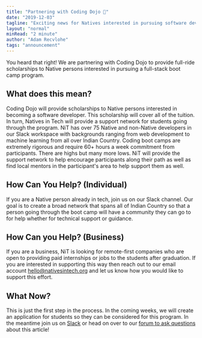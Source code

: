```yaml
---
title: "Partnering with Coding Dojo 🎉"
date: "2019-12-03"
tagline: "Exciting news for Natives interested in pursuing software development"
layout: "normal"
minRead: "2 minute"
author: "Adam Recvlohe"
tags: "announcement"
---
```


You heard that right! We are partnering with Coding Dojo to provide full-ride scholarships to Native persons interested in pursuing a full-stack boot camp program.

## What does this mean?

Coding Dojo will provide scholarships to Native persons interested in becoming a software developer. This scholarship will cover all of the tuition. In turn, Natives in Tech will provide a support network for students going through the program. NiT has over 75 Native and non-Native developers in our Slack workspace with backgrounds ranging from web development to machine learning from all over Indian Country. Coding boot camps are extremely rigorous and require 60+ hours a week commitment from participants. There are highs but many more lows. NiT will provide the support network to help encourage participants along their path as well as find local mentors in the participant's area to help support them as well.

## How Can You Help? (Individual)

If you are a Native person already in tech, join us on our Slack channel. Our goal is to create a broad network that spans all of Indian Country so that a person going through the boot camp will have a community they can go to for help whether for technical support or guidance.

## How Can you Help? (Business)

If you are a business, NiT is looking for remote-first companies who are open to providing paid internships or jobs to the students after graduation. If you are interested in supporting this way then reach out to our email account hello@nativesintech.org and let us know how you would like to support this effort.

## What Now?

This is just the first step in the process. In the coming weeks, we will create an application for students so they can be considered for this program. In the meantime join us on [Slack](http://nativesintech.herokuapp.com/) or head on over to our [forum to ask questions](https://forum.nativesintech.org/t/nit-partnering-with-coding-dojo/55) about this article!

